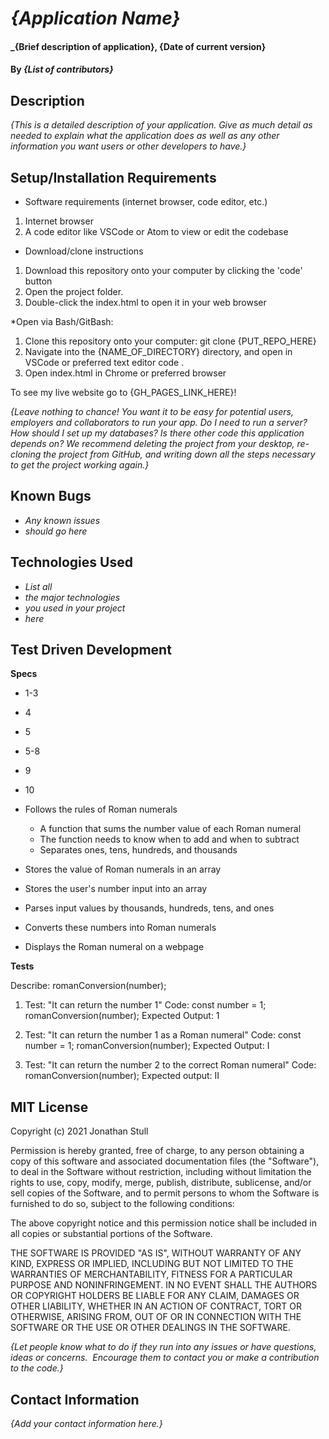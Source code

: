 # _{Application Name}_

#### _{Brief description of application}, {Date of current version}

#### By _**{List of contributors}**_

## Description

_{This is a detailed description of your application. Give as much detail as needed to explain what the application does as well as any other information you want users or other developers to have.}_

## Setup/Installation Requirements

* Software requirements (internet browser, code editor, etc.)
1. Internet browser
2. A code editor like VSCode or Atom to view or edit the codebase

* Download/clone instructions
1. Download this repository onto your computer by clicking the 'code' button
2. Open the project folder.
3. Double-click the index.html to open it in your web browser

*Open via Bash/GitBash:
1. Clone this repository onto your computer: git clone {PUT_REPO_HERE}
2. Navigate into the {NAME_OF_DIRECTORY}  directory, and open in VSCode or preferred text editor code .
3. Open index.html in Chrome or preferred browser

To see my live website go to {GH_PAGES_LINK_HERE}!

_{Leave nothing to chance! You want it to be easy for potential users, employers and collaborators to run your app. Do I need to run a server? How should I set up my databases? Is there other code this application depends on? We recommend deleting the project from your desktop, re-cloning the project from GitHub, and writing down all the steps necessary to get the project working again.}_

## Known Bugs

* _Any known issues_
* _should go here_

## Technologies Used

* _List all_
* _the major technologies_
* _you used in your project_
* _here_

## Test Driven Development

**Specs**

* 1-3
* 4
* 5
* 5-8
* 9
* 10

* Follows the rules of Roman numerals
  * A function that sums the number value of each Roman numeral
  * The function needs to know when to add and when to subtract
  * Separates ones, tens, hundreds, and thousands

* Stores the value of Roman numerals in an array
* Stores the user's number input into an array
* Parses input values by thousands, hundreds, tens, and ones
* Converts these numbers into Roman numerals
* Displays the Roman numeral on a webpage

<!-- 
  Roman numeral system: 
  Highest number: MMM CM XC IX
 
 Our system
  Highest number: 3,999
  -->

**Tests**

Describe: romanConversion(number);
  1. Test: "It can return the number 1"
  Code:
  const number = 1;
  romanConversion(number);
  Expected Output: 1

  2. Test: "It can return the number 1 as a Roman numeral"
  Code:
  const number = 1;
  romanConversion(number);
  Expected Output: I

  3. Test: "It can return the number 2 to the correct Roman numeral"
  Code:
  romanConversion(number);
  Expected output: II

  


## MIT License

Copyright (c) 2021 Jonathan Stull

Permission is hereby granted, free of charge, to any person obtaining a copy of this software and associated documentation files (the "Software"), to deal in the Software without restriction, including without limitation the rights to use, copy, modify, merge, publish, distribute, sublicense, and/or sell copies of the Software, and to permit persons to whom the Software is furnished to do so, subject to the following conditions:

The above copyright notice and this permission notice shall be included in all copies or substantial portions of the Software.

THE SOFTWARE IS PROVIDED "AS IS", WITHOUT WARRANTY OF ANY KIND, EXPRESS OR IMPLIED, INCLUDING BUT NOT LIMITED TO THE WARRANTIES OF MERCHANTABILITY, FITNESS FOR A PARTICULAR PURPOSE AND NONINFRINGEMENT. IN NO EVENT SHALL THE AUTHORS OR COPYRIGHT HOLDERS BE LIABLE FOR ANY CLAIM, DAMAGES OR OTHER LIABILITY, WHETHER IN AN ACTION OF CONTRACT, TORT OR OTHERWISE, ARISING FROM,
OUT OF OR IN CONNECTION WITH THE SOFTWARE OR THE USE OR OTHER DEALINGS IN THE SOFTWARE.

_{Let people know what to do if they run into any issues or have questions, ideas or concerns.  Encourage them to contact you or make a contribution to the code.}_

## Contact Information

_{Add your contact information here.}_